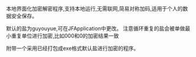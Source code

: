 本地界面化加密解密程序,支持本地运行,无需联网,简易对称加码,适用于个人的数据安全保存。

默认的盐为guyouyue,可在JFApplication中更改。
注意循环重复的盐会被单做最小重复单位进行加密,比如000和0的加密结果一致

附带一个采用已经打包成exe格式默认盐进行加密的程序。
